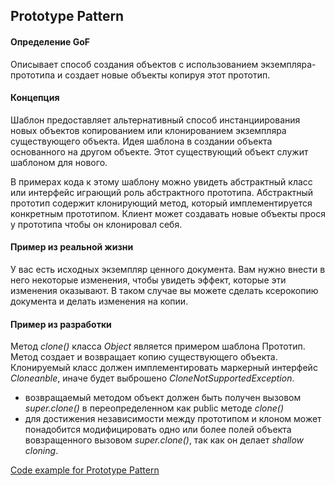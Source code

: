 ## Prototype Pattern

#### Определение GoF
Описывает способ создания объектов с использованием экземпляра-прототипа и создает 
новые объекты копируя этот прототип.

#### Концепция
Шаблон предоставляет альтернативный способ инстанциирования новых объектов копированием или клонированием
экземпляра существующего объекта.
Идея шаблона в создании объекта основанного на другом объекте. Этот существующий объект служит шаблоном для нового.

В примерах кода к этому шаблону можно увидеть абстрактный класс или интерфейс играющий роль абстрактного прототипа.
Абстрактный прототип содержит клонирующий метод, который имплементируется конкретным прототипом.
Клиент может создавать новые объекты прося у прототипа чтобы он клонировал себя.

#### Пример из реальной жизни
У вас есть исходных экземпляр ценного документа. Вам нужно внести в него некоторые изменения, чтобы увидеть
эффект, которые эти изменения оказывают. В таком случае вы можете сделать ксерокопию документа и делать изменения 
на копии. 

#### Пример из разработки
Метод _clone()_ класса _Object_ является примером шаблона Прототип. Метод создает и возвращает копию существующего
объекта. Клонируемый класс должен имплементировать маркерный интерфейс _Cloneanble_, иначе будет выброшено 
_CloneNotSupportedException_.
* возвращаемый методом объект должен быть получен вызовом _super.clone()_ в переопределенном как public методе _clone()_
* для достижения независимости между прототипом и клоном может понадобится модифицировать одно или более полей
объекта вовзращенного вызовом _super.clone()_, так как он делает _shallow cloning_.

[Code example for Prototype Pattern](../src/main/java/learn/dp/jdpexamples/c05prototype)
